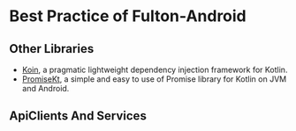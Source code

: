 # Best Practice of Fulton-Android

## Other Libraries
- [Koin](https://github.com/InsertKoinIO/koin), a pragmatic lightweight dependency injection framework for Kotlin.
- [PromiseKt](https://github.com/swarmnyc/PromiseKt), a simple and easy to use of Promise library for Kotlin on JVM and Android.

## ApiClients And Services


